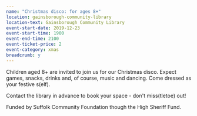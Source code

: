 ```yaml
---
name: "Christmas disco: for ages 8+"
location: gainsborough-community-library
location-text: Gainsborough Community Library
event-start-date: 2019-12-23
event-start-time: 1900
event-end-time: 2100
event-ticket-price: 2
event-category: xmas
breadcrumb: y
---
```


Children aged 8+ are invited to join us for our Christmas disco. Expect games, snacks, drinks and, of course, music and dancing. Come dressed as your festive s(elf).

Contact the library in advance to book your space - don't miss(tletoe) out!

Funded by Suffolk Community Foundation though the High Sheriff Fund.
